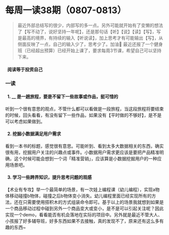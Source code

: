 # 每周一读38期（0807-0813）

> 最近外部总结写的很少，内部写的多一点。另外可能就开始有了变懒的想法了【写不动了，说好坚持一年呢】，还是那句话【听】【说】【读】【写】，写是最高的境界，有持续的输入【听说读】，加上思考才有可能输出【写】，从侧面反映了一点，自己的输入少了，思考少了。加油💪
> 最近还报了一个健身班（已经超出预算）已经开始上课了，要求每周3节课，希望自己可以坚持下来。



<a name="55svA"></a>
####   阅读等于投资自己
<a name="ecO3p"></a>
### 一读
<a name="zRpoj"></a>
####   1. __ 是一趟旅程，要是不留下一些故事或作品，挺可惜的
听到一个很有意思的观点，不管什么都可以看做是一段旅程，当这段旅程将要结束的时候，回头看看，有没有留下一些作品，如果没有【平时做的不够好】，是不是可以考虑如果做到。<br />

<a name="K96dN"></a>
####   2. 挖掘小数据满足用户需求
看到一本书的标题，感觉很有意思。可能听到、看到太多大数据相关的东西，确实很有用，挖掘用户关注的兴趣点或事件。小数据用户需求更应该是要把产品精准明确，这个时候可能会想到一个词「精准营销」，应该算是小数据挖掘用户的一种应用场景吧。<br />

<a name="JMmNy"></a>
####   3. 学习一些跨界知识，提升思考问题的观感
【术业有专攻】举一个最简单的场景，有一次娃上编程课（幼儿编程），实现a物体移动碰撞b物体，碰撞之后b物体变小消失。幼儿编程里面已经实现所有的方法，还在只需要使用搭积木的方式组装命令即可。基于以上的场景我就想到如果是一个商品移动过程中碰到另外一个商品变大或变小，是不是可以引起关注呢？因此实现一个demo，看看能否有机会落地在实际的项目中。另外就是最近不管大人、小孩报了好多辅导班，好多东西如果不去接触，真的发现不了，原来还有这么多有趣的东西~<br />

